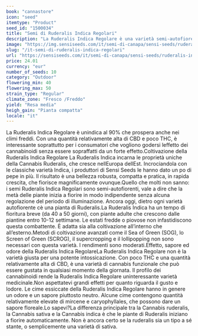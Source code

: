 ```yaml
---
book: "cannastore"
icon: "seed"
itemtype: "Product"
seed_id: "1500034"
title: "Semi di Ruderalis Indica Regolari"
description: "La Ruderalis Indica Regolare è una varietà semi-autofiorente con più CBD che THC. Il freddo e la pioggia non la infastidiscono."
image: "https://img.sensiseeds.com/it/semi-di-canapa/sensi-seeds/ruderalis-indica-image.png"
slug: "/it-semi-di-ruderalis-indica-regolari"
url: "https://sensiseeds.com/it/semi-di-canapa/sensi-seeds/ruderalis-indica?a_aid=cannastore"
price: 24.01
currency: "eur"
number_of_seeds: 10
category: "Outdoor"
flowering_min: 40
flowering_max: 50
strain_type: "Regular"
climate_zone: "Fresco /Freddo"
yield: "Resa media"
heigh_gain: "Pianta compatta"
locale: "it"
---
```

La Ruderalis Indica Regolare è unindica al 90% che prospera anche nei climi freddi. Con una quantità relativamente alta di CBD e poco THC, è interessante soprattutto per i consumatori che vogliono godersi leffetto dei cannabinoidi senza essere sopraffatti da un forte effetto.Coltivazione della Ruderalis Indica Regolare La Ruderalis Indica incarna le proprietà uniche della Cannabis Ruderalis, che cresce nellEuropa dellEst. Incrociandola con le classiche varietà Indica, i produttori di Sensi Seeds le hanno dato un po di pepe in più. Il risultato è una bellezza robusta, compatta e pratica, in rapida crescita, che fiorisce magnificamente ovunque.Quello che molti non sanno: i semi Ruderalis Indica Regolari sono semi-autofiorenti, vale a dire che la metà delle piante inizia a fiorire in modo indipendente senza alcuna regolazione del periodo di illuminazione. Ancora oggi, dietro ogni varietà autofiorente cè una pianta di Ruderalis.La Ruderalis Indica ha un tempo di fioritura breve (da 40 a 50 giorni), con piante adulte che crescono dalle piantine entro 10-12 settimane. Le estati fredde o piovose non infastidiscono questa combattente. È adatta sia alla coltivazione all’interno che all’esterno.Metodi di coltivazione avanzati come il Sea of Green (SOG), lo Screen of Green (SCROG), il supercropping e il lollipopping non sono necessari con questa varietà. I rendimenti sono moderati.Effetto, sapore ed odore della Ruderalis Indica RegolareLa Ruderalis Indica Regolare non è la varietà giusta per una potente intossicazione. Con poco THC e una quantità relativamente alta di CBD, è una varietà di cannabis funzionale che può essere gustata in qualsiasi momento della giornata. Il profilo dei cannabinoidi rende la Ruderalis Indica Regolare uninteressante varietà medicinale.Non aspettatevi grandi effetti per quanto riguarda il gusto e lodore. Le cime essiccate della Ruderalis Indica Regolare hanno in genere un odore e un sapore piuttosto neutro. Alcune cime contengono quantità relativamente elevate di mircene e caryophyllales, che possono dare un sapore floreale.Lo sapevi?La differenza principale tra la Cannabis ruderalis, la Cannabis sativa e la Cannabis indica è che le piante di Ruderalis iniziano a fiorire automaticamente. Non è ancora certo se la ruderalis sia un tipo a sé stante, o semplicemente una varietà di sativa.

